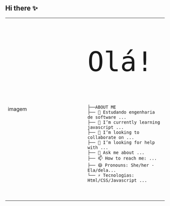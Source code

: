 ## Hi there ✨

<!--
**elens21/elens21** is a ✨ _special_ ✨ repository because its `README.md` (this file) appears on your GitHub profile.

Here are some ideas to get you started:

├── 🔭 Estudando engenharia de software ...
├── 🌱 I’m currently learning javascript ...
├── 👯 I’m looking to collaborate on ...
├── 🤔 I’m looking for help with ...
├── 💬 Ask me about ...
├── 📫 How to reach me: ...
├── 😄 Pronouns: She/her - Ela/dela...
└── ⚡ Tecnologias: Html/CSS/Javascript ...
-->
<table>
    <tr>
    <td style="width: 50%;">
      imagem
    </td>
    <td style="width: 50%; vertical-align: top;">
      <p style="font-family: monospace; font-size: 86px;">Olá!</p>
    
    ├──ABOUT ME
    ├── 🔭 Estudando engenharia de software ...
    ├── 🌱 I’m currently learning javascript ...
    ├── 👯 I’m looking to collaborate on ...
    ├── 🤔 I’m looking for help with ...
    ├── 💬 Ask me about ...
    ├── 📫 How to reach me: ...
    ├── 😄 Pronouns: She/her - Ela/dela...
    └── ⚡ Tecnologias: Html/CSS/Javascript ...
        
  </tr>
</table>

